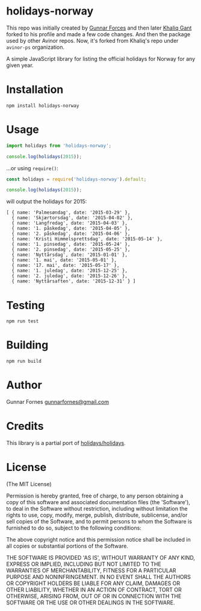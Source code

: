 holidays-norway
===

This repo was initially created by [Gunnar Forces](https://github.com/gunnar2k/holidays-norway) and then later [Khaliq Gant](https://github.com/khaliqgant/holidays-norway) forked to his profile and made a few code changes. And then the package used by other Avinor repos. Now, it's forked from Khaliq's repo under `avinor-ps` organization. 

A simple JavaScript library for listing the official holidays for Norway for any given year.  

# Installation

`npm install holidays-norway`

# Usage

```javascript
import holidays from 'holidays-norway';

console.log(holidays(2015));
```

…or using `require()`:

```javascript
const holidays = require('holidays-norway').default;

console.log(holidays(2015));
```

will output the holidays for 2015:

```
[ { name: 'Palmesøndag', date: '2015-03-29' },
  { name: 'Skjærtorsdag', date: '2015-04-02' },
  { name: 'Langfredag', date: '2015-04-03' },
  { name: '1. påskedag', date: '2015-04-05' },
  { name: '2. påskedag', date: '2015-04-06' },
  { name: 'Kristi Himmelsprettsdag', date: '2015-05-14' },
  { name: '1. pinsedag', date: '2015-05-24' },
  { name: '2. pinsedag', date: '2015-05-25' },
  { name: 'Nyttårsdag', date: '2015-01-01' },
  { name: '1. mai', date: '2015-05-01' },
  { name: '17. mai', date: '2015-05-17' },
  { name: '1. juledag', date: '2015-12-25' },
  { name: '2. juledag', date: '2015-12-26' },
  { name: 'Nyttårsaften', date: '2015-12-31' } ]
```

# Testing

`npm run test`

# Building

`npm run build`

# Author

Gunnar Fornes <gunnarfornes@gmail.com>

# Credits

This library is a partial port of [holidays/holidays](https://github.com/holidays/holidays/blob/master/lib/holidays.rb).

# License

(The MIT License)

Permission is hereby granted, free of charge, to any person obtaining a copy of this software and associated documentation files (the 'Software'), to deal in the Software without restriction, including without limitation the rights to use, copy, modify, merge, publish, distribute, sublicense, and/or sell copies of the Software, and to permit persons to whom the Software is furnished to do so, subject to the following conditions:

The above copyright notice and this permission notice shall be included in all copies or substantial portions of the Software.

THE SOFTWARE IS PROVIDED 'AS IS', WITHOUT WARRANTY OF ANY KIND, EXPRESS OR IMPLIED, INCLUDING BUT NOT LIMITED TO THE WARRANTIES OF MERCHANTABILITY, FITNESS FOR A PARTICULAR PURPOSE AND NONINFRINGEMENT. IN NO EVENT SHALL THE AUTHORS OR COPYRIGHT HOLDERS BE LIABLE FOR ANY CLAIM, DAMAGES OR OTHER LIABILITY, WHETHER IN AN ACTION OF CONTRACT, TORT OR OTHERWISE, ARISING FROM, OUT OF OR IN CONNECTION WITH THE SOFTWARE OR THE USE OR OTHER DEALINGS IN THE SOFTWARE.
